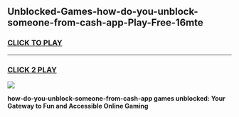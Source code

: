 
## Unblocked-Games-how-do-you-unblock-someone-from-cash-app-Play-Free-16mte
<h3>
<a href="https://premium76.site?title=how-do-you-unblock-someone-from-cash-app&ref=21A">CLICK TO PLAY</a></h3>
<hr>

<h3>
<a href="https://premium76.site?title=how-do-you-unblock-someone-from-cash-app&ref=21A">CLICK 2 PLAY</a>
  
</h3>

<a href="https://premium76.site?title=how-do-you-unblock-someone-from-cash-app&ref=21A"><img src="https://clearcache.store/games.png"></a>


**how-do-you-unblock-someone-from-cash-app games unblocked: Your Gateway to Fun and Accessible Online Gaming**
